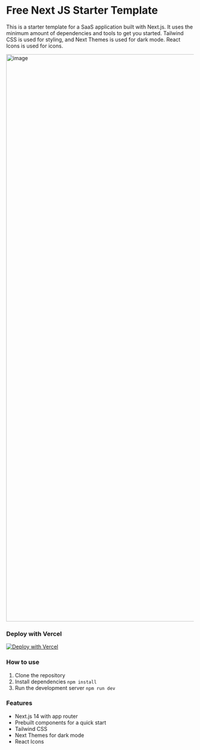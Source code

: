 # Free Next JS Starter Template

This is a starter template for a SaaS application built with Next.js. It uses the minimum amount of dependencies and tools to get you started.
Tailwind CSS is used for styling, and Next Themes is used for dark mode. React Icons is used for icons.

<img width="1525" alt="image" src="https://github.com/user-attachments/assets/68db6585-3807-49c0-89fc-7a298c2abb02">

### Deploy with Vercel

[![Deploy with Vercel](https://vercel.com/button)](https://vercel.com/new/clone?repository-url=https://github.com/talhatahir/nextjs-saas-starter-template)

### How to use

1. Clone the repository
2. Install dependencies `npm install`
3. Run the development server `npm run dev`

### Features

- Next.js 14 with app router
- Prebuilt components for a quick start
- Tailwind CSS
- Next Themes for dark mode
- React Icons
